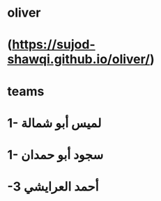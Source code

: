 # oliver
# (https://sujod-shawqi.github.io/oliver/)
# teams
# 1- لميس أبو شمالة
# 1- سجود أبو حمدان
# -3 أحمد العرايشي

